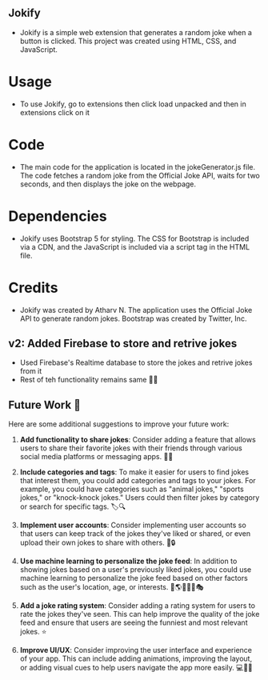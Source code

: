 ## Jokify
- Jokify is a simple web extension that generates a random joke when a button is clicked. This project was created using HTML, CSS, and JavaScript.

# Usage
- To use Jokify, go to extensions then click load unpacked and then in extensions click on it

# Code
- The main code for the application is located in the jokeGenerator.js file. The code fetches a random joke from the Official Joke API, waits for two seconds, and then displays the joke on the webpage.

# Dependencies
- Jokify uses Bootstrap 5 for styling. The CSS for Bootstrap is included via a CDN, and the JavaScript is included via a script tag in the HTML file.

# Credits
- Jokify was created by Atharv N. The application uses the Official Joke API to generate random jokes. Bootstrap was created by Twitter, Inc.

## v2: Added Firebase to store and retrive jokes
- Used Firebase's Realtime database to store the jokes and retrive jokes from it 
- Rest of teh functionality remains same 😶‍🌫️

## Future Work 🚀

Here are some additional suggestions to improve your future work:

1. **Add functionality to share jokes**: Consider adding a feature that allows users to share their favorite jokes with their friends through various social media platforms or messaging apps. 📱💬

2. **Include categories and tags**: To make it easier for users to find jokes that interest them, you could add categories and tags to your jokes. For example, you could have categories such as "animal jokes," "sports jokes," or "knock-knock jokes." Users could then filter jokes by category or search for specific tags. 🏷️🔍

3. **Implement user accounts**: Consider implementing user accounts so that users can keep track of the jokes they've liked or shared, or even upload their own jokes to share with others. 👤🔒

4. **Use machine learning to personalize the joke feed**: In addition to showing jokes based on a user's previously liked jokes, you could use machine learning to personalize the joke feed based on other factors such as the user's location, age, or interests. 🤖🌎👨🏻‍💼🎭

5. **Add a joke rating system**: Consider adding a rating system for users to rate the jokes they've seen. This can help improve the quality of the joke feed and ensure that users are seeing the funniest and most relevant jokes. ⭐

6. **Improve UI/UX**: Consider improving the user interface and experience of your app. This can include adding animations, improving the layout, or adding visual cues to help users navigate the app more easily. 💻🎨👀
